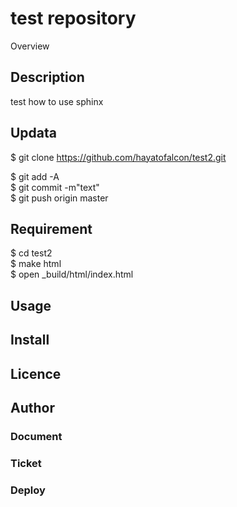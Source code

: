 test repository
====

Overview

## Description
test how to use sphinx

## Updata
$ git clone https://github.com/hayatofalcon/test2.git  

$ git add -A  
$ git commit -m"text"  
$ git push origin master  

## Requirement  
$ cd test2  
$ make html  
$ open _build/html/index.html  

## Usage

## Install

## Licence

## Author

### Document  

### Ticket  

### Deploy  